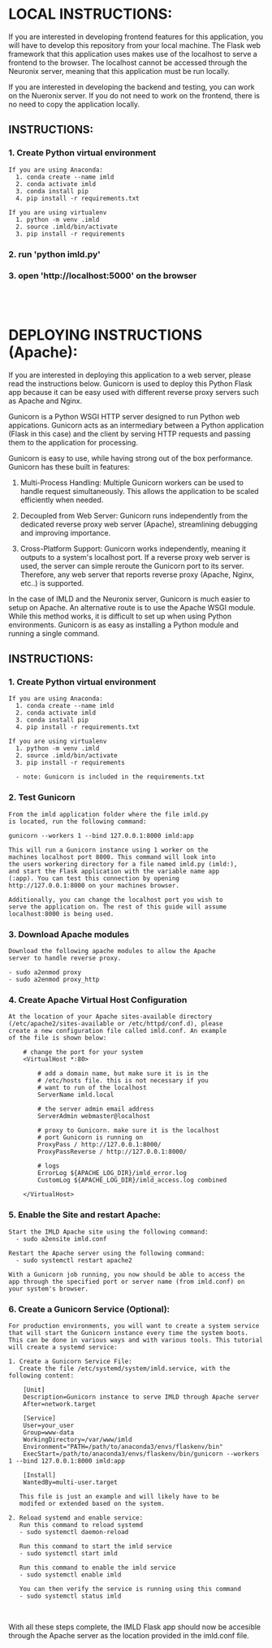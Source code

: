 # LOCAL INSTRUCTIONS:

If you are interested in developing frontend features for
this application, you will have to develop this repository
from your local machine. The Flask web framework that this
application uses makes use of the localhost to serve a 
frontend to the browser. The localhost cannot be accessed
through the Neuronix server, meaning that this application
must be run locally.

If you are interested in developing the backend and testing,
you can work on the Nueronix server. If you do not need
to work on the frontend, there is no need to copy the application
locally.

## INSTRUCTIONS:

  ### 1. Create Python virtual environment
		
    If you are using Anaconda:
      1. conda create --name imld
      2. conda activate imld
      3. conda install pip
      4. pip install -r requirements.txt

    If you are using virtualenv
      1. python -m venv .imld
      2. source .imld/bin/activate
      3. pip install -r requirements

  ### 2. run 'python imld.py'
  ### 3. open 'http://localhost:5000' on the browser 

<br><br>

# DEPLOYING INSTRUCTIONS (Apache):

If you are interested in deploying this application to a web
server, please read the instructions below. Gunicorn is used
to deploy this Python Flask app because it can be easy used
with different reverse proxy servers such as Apache and Nginx.
	
Gunicorn is a Python WSGI HTTP server designed to run Python 
web appications. Gunicorn acts as an intermediary between a
Python application (Flask in this case) and the client by
serving HTTP requests and passing them to the application for
processing.

Gunicorn is easy to use, while having strong out of the box
performance. Gunicorn has these built in features:

1. Multi-Process Handling: Multiple Gunicorn workers can
	 be used to handle request simultaneously. This allows
	 the application to be scaled efficiently when needed.

2. Decoupled from Web Server: Gunicorn runs independently
	 from the dedicated reverse proxy web server (Apache),
	 streamlining debugging and improving importance.

3. Cross-Platform Support: Gunicorn works independently,
	 meaning it outputs to a system's localhost port. If
	 a reverse proxy web server is used, the server can simple
	 reroute the Gunicorn port to its server. Therefore,
	 any web server that reports reverse proxy (Apache, Nginx, etc..)
	 is supported.

In the case of IMLD and the Neuronix server, Gunicorn is much easier
to setup on Apache. An alternative route is to use the Apache WSGI
module. While this method works, it is difficult to set up when using
Python environments. Gunicorn is as easy as installing a Python module
and running a single command.

## INSTRUCTIONS:

### 1. Create Python virtual environment
			
	If you are using Anaconda:
	  1. conda create --name imld
	  2. conda activate imld
	  3. conda install pip
	  4. pip install -r requirements.txt

	If you are using virtualenv
	  1. python -m venv .imld
	  2. source .imld/bin/activate
	  3. pip install -r requirements

	  - note: Gunicorn is included in the requirements.txt

### 2. Test Gunicorn

	From the imld application folder where the file imld.py
	is located, run the following command:

	gunicorn --workers 1 --bind 127.0.0.1:8000 imld:app

	This will run a Gunicorn instance using 1 worker on the
	machines localhost port 8000. This command will look into
	the users workering directory for a file named imld.py (imld:),
	and start the Flask application with the variable name app
	(:app). You can test this connection by opening 
	http://127.0.0.1:8000 on your machines browser.

	Additionally, you can change the localhost port you wish to
	serve the application on. The rest of this guide will assume
	localhost:8000 is being used.

### 3. Download Apache modules

	Download the following apache modules to allow the Apache
	server to handle reverse proxy.

	- sudo a2enmod proxy
	- sudo a2enmod proxy_http

### 4. Create Apache Virtual Host Configuration

	At the location of your Apache sites-available directory
	(/etc/apache2/sites-available or /etc/httpd/conf.d), please
	create a new configuration file called imld.conf. An example
	of the file is shown below:

		# change the port for your system
		<VirtualHost *:80>

			# add a domain name, but make sure it is in the
			# /etc/hosts file. this is not necessary if you
			# want to run of the localhost
			ServerName imld.local

			# the server admin email address
			ServerAdmin webmaster@localhost

			# proxy to Gunicorn. make sure it is the localhost
			# port Gunicorn is running on
			ProxyPass / http://127.0.0.1:8000/
			ProxyPassReverse / http://127.0.0.1:8000/

			# logs
			ErrorLog ${APACHE_LOG_DIR}/imld_error.log
			CustomLog ${APACHE_LOG_DIR}/imld_access.log combined

		</VirtualHost>

### 5. Enable the Site and restart Apache:

	Start the IMLD Apache site using the following command:
	  - sudo a2ensite imld.conf

	Restart the Apache server using the following command:
	  - sudo systemctl restart apache2

	With a Gunicorn job running, you now should be able to access the
	app through the specified port or server name (from imld.conf) on 
	your system's browser.

### 6. Create a Gunicorn Service (Optional):

	For production environments, you will want to create a system service
	that will start the Gunicorn instance every time the system boots.
	This can be done in various ways and with various tools. This tutorial 
	will create a systemd service:

    1. Create a Gunicorn Service File: 
       Create the file /etc/systemd/system/imld.service, with the following content:

        [Unit]
        Description=Gunicorn instance to serve IMLD through Apache server
        After=network.target

        [Service]
        User=your_user
        Group=www-data
        WorkingDirectory=/var/www/imld
        Environment="PATH=/path/to/anaconda3/envs/flaskenv/bin"
        ExecStart=/path/to/anaconda3/envs/flaskenv/bin/gunicorn --workers 1 --bind 127.0.0.1:8000 imld:app

        [Install]
        WantedBy=multi-user.target

       This file is just an example and will likely have to be
       modifed or extended based on the system.

    2. Reload systemd and enable service:
       Run this command to reload systemd
       - sudo systemctl daemon-reload

       Run this command to start the imld service
       - sudo systemctl start imld

       Run this command to enable the imld service 
       - sudo systemctl enable imld

       You can then verify the service is running using this command
       - sudo systemctl status imld

<br>

With all these steps complete, the IMLD Flask app should now be accesible
through the Apache server as the location provided in the imld.conf file.